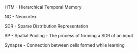 
HTM - Hierarchical Temporal Memory

NC - Neocortex

SDR - Sparse Distribution Representation

SP - Spatial Pooling - The process of forming a SDR of an input

Synapse - Connection between cells formed while learning


